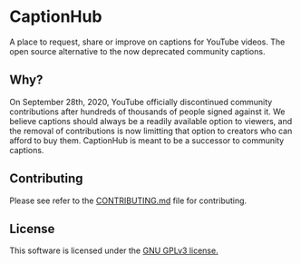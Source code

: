 # CaptionHub
A place to request, share or improve on captions for YouTube videos. The open source alternative to the now deprecated community captions.

## Why?
On September 28th, 2020, YouTube officially discontinued community contributions after hundreds of thousands of people signed against it. We believe captions should always be a readily available option to viewers, and the removal of contributions is now limitting that option to creators who can afford to buy them. CaptionHub is meant to be a successor to community captions.

## Contributing
Please see refer to the [CONTRIBUTING.md](https://github.com/ggtylerr/CaptionHub/blob/master/CONTRIBUTING.md) file for contributing.

## License
This software is licensed under the [GNU GPLv3 license.](https://github.com/ggtylerr/CaptionHub/blob/master/LICENSE)
